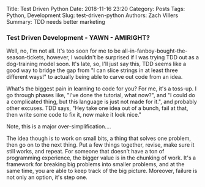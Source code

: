 Title: Test Driven Python
Date: 2018-11-16 23:20
Category: Posts
Tags: Python, Development
Slug: test-driven-python
Authors: Zach Villers
Summary: TDD needs better marketing

### Test Driven Development - **YAWN** - AMIRIGHT?

Well, no, I'm not all. It's too soon for me to be all-in-fanboy-bought-the-season-tickets, however, I wouldn't be surprised if I was trying TDD out as a dog-training model soon. It's late, so, I'll just say this, TDD seems like a good way to bridge the gap from "I can slice strings in at least three different ways!" to actually being able to carve out code from an idea. 

What's the biggest pain in learning to code for you? For me, it's a toss-up. I go through phases like, "I've done the tutorial, what now?", and "I could do a complicated thing, but this language is just not made for it.", and probably other excuses. TDD says, "Hey take one idea out of a bunch, fail at that, then write some code to fix it, now make it look nice." 

Note, this is a major over-simplification....

The idea though is to work on small bits, a thing that solves one problem, then go on to the next thing. Put a few things together, revise, make sure it still works, and repeat. For someone that doesn't have a ton of programming experience, the bigger value is in the chunking of work. It's a framework for breaking big problems into smaller problems, and at the same time, you are able to keep track of the big picture. Moreover, failure is not only an option, it's step one.

